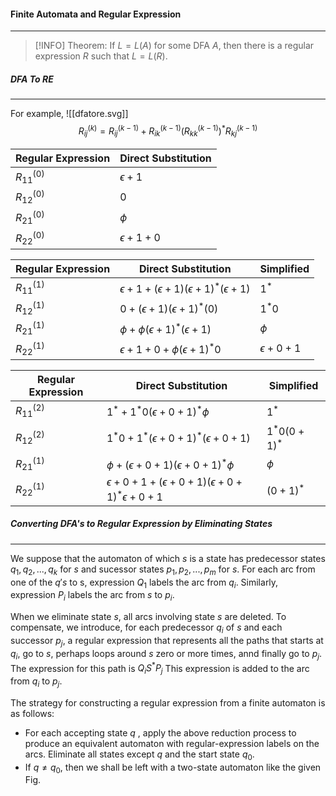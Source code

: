 #### Finite Automata and Regular Expression
---
>[!INFO]
Theorem: If $L = L(A)$ for some DFA $A$, then there is a regular expression $R$ such that $L =  L(R)$.

##### DFA To RE
---
For example,
![[dfatore.svg]]
$$
R_{ij}^{(k)} = R_{ij}^{(k-1)} + R_{ik}^{(k-1)}(R_{kk}^{(k-1)})^*R_{kj}^{(k-1)}
$$

Regular Expression | Direct Substitution
---| ---
 $R_{11}^{(0)}$ | $\epsilon + 1$
 $R_{12}^{(0)}$ | $0$
 $R_{21}^{(0)}$ | $\phi$
 $R_{22}^{(0)}$ | $\epsilon + 1 + 0$

 Regular Expression | Direct Substitution | Simplified
---| --- | ---
 $R_{11}^{(1)}$ | $\epsilon + 1 + (\epsilon + 1)(\epsilon + 1)^*(\epsilon + 1)$ | $1^*$
 $R_{12}^{(1)}$ | $0 + (\epsilon + 1)(\epsilon + 1)^*(0)$ | $1^*0$
 $R_{21}^{(1)}$ | $\phi + \phi(\epsilon + 1)^*(\epsilon + 1)$ | $\phi$
 $R_{22}^{(1)}$ | $\epsilon + 1 + 0 + \phi(\epsilon + 1)^*0$ | $\epsilon + 0 + 1$
 
   Regular Expression | Direct Substitution | Simplified
---| --- | ---
 $R_{11}^{(2)}$ | $1^* + 1^*0(\epsilon + 0 + 1)^*\phi$ | $1^*$
 $R_{12}^{(2)}$ | $1^*0 + 1^*(\epsilon + 0 + 1)^*(\epsilon + 0 + 1)$ | $1^*0(0 +1)^*$
 $R_{21}^{(1)}$ | $\phi + (\epsilon + 0 + 1)(\epsilon + 0 + 1)^*\phi$ | $\phi$
 $R_{22}^{(1)}$ | $\epsilon + 0 + 1 + (\epsilon + 0 + 1)(\epsilon + 0 + 1)^*\epsilon + 0 + 1$ | $(0 + 1)^*$

##### Converting DFA's to Regular Expression by Eliminating States
----
We suppose that the automaton of which $s$ is a state has predecessor states $q_1, q_2, ... , q_k$ for $s$ and sucessor states $p_1, p_2, ... ,p_m$ for $s$. For each arc from one of the $q's$ to s, expression $Q_1$ labels the arc from $q_i$. Similarly,  expression $P_i$ labels the arc from $s$ to $p_i$.

When we eliminate state $s$, all arcs involving state $s$ are deleted. To compensate, we introduce, for each predecessor $q_i$ of $s$ and each successor $p_j$, a regular expression that represents all the paths that starts at $q_i$, go to $s$, perhaps loops around $s$ zero or more times, annd finally go to $p_j$. The expression for this path is $Q_iS^*P_j$ This expression is added to the arc from $q_i$ to $p_j$.
 

The strategy for constructing a regular expression from a finite automaton is as follows:

- For each accepting state $q$ , apply the above reduction process to produce an equivalent automaton with regular-expression labels on the arcs. Eliminate all states except $q$ and the start state $q_0$.
- If $q \neq q_0$, then we shall be left with a two-state automaton like the given Fig.